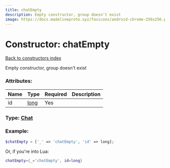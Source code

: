 ```yaml
---
title: chatEmpty
description: Empty constructor, group doesn't exist
image: https://docs.madelineproto.xyz/favicons/android-chrome-256x256.png
---
```

# Constructor: chatEmpty  
[Back to constructors index](index.md)



Empty constructor, group doesn't exist

### Attributes:

| Name     |    Type       | Required | Description |
|----------|---------------|----------|-------------|
|id|[long](../types/long.md) | Yes|



### Type: [Chat](../types/Chat.md)


### Example:

```php
$chatEmpty = ['_' => 'chatEmpty', 'id' => long];
```  


Or, if you're into Lua:

```lua
chatEmpty={_='chatEmpty', id=long}

```


